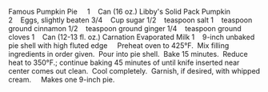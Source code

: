 Famous Pumpkin Pie
 
 
1    Can (16 oz.) Libby's Solid Pack Pumpkin
2    Eggs, slightly beaten
3/4    Cup sugar
1/2    teaspoon salt
1    teaspoon ground cinnamon
1/2    teaspoon ground ginger
1/4    teaspoon ground cloves
1    Can (12-13 fl. oz.) Carnation Evaporated Milk
1    9-inch unbaked pie shell with high fluted edge
 
 
Preheat oven to 425°F.  Mix filling ingredients in order given.  Pour into pie shell.  Bake 15 minutes.  Reduce heat to 350°F.; continue baking 45 minutes of until knife inserted near center comes out clean.  Cool completely.  Garnish, if desired, with whipped cream.  
 
Makes one 9-inch pie.
